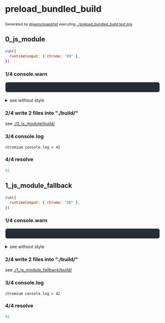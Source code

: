# preload_bundled_build

<sub>
  Generated by <a href="https://github.com/jsenv/core/tree/main/packages/independent/snapshot">@jsenv/snapshot</a> executing <a href="../preload_bundled_build.test.mjs">../preload_bundled_build.test.mjs</a>
</sub>

## 0_js_module

```js
run({
  runtimeCompat: { chrome: "89" },
})
```

### 1/4 console.warn

![img](0_js_module/console.warn.svg)

<details>
  <summary>see without style</summary>

```console
⚠ remove resource hint on "base/client/file.js" because it was bundled
```

</details>


### 2/4 write 2 files into "./build/"

see [./0_js_module/build/](./0_js_module/build/)

### 3/4 console.log

```console
chromium console.log > 42
```

### 4/4 resolve

```js
42
```

## 1_js_module_fallback

```js
run({
  runtimeCompat: { chrome: "60" },
})
```

### 1/4 console.warn

![img](1_js_module_fallback/console.warn.svg)

<details>
  <summary>see without style</summary>

```console
⚠ remove resource hint on "base/client/file.js" because it was bundled
```

</details>


### 2/4 write 2 files into "./build/"

see [./1_js_module_fallback/build/](./1_js_module_fallback/build/)

### 3/4 console.log

```console
chromium console.log > 42
```

### 4/4 resolve

```js
42
```
